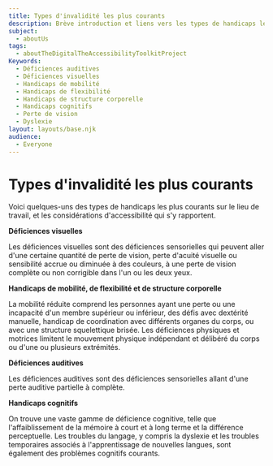 ```yaml
---
title: Types d'invalidité les plus courants
description: Brève introduction et liens vers les types de handicaps les plus courants.
subject:
  - aboutUs
tags:
  - aboutTheDigitalTheAccessibilityToolkitProject
Keywords:
  - Déficiences auditives
  - Déficiences visuelles
  - Handicaps de mobilité
  - Handicaps de flexibilité
  - Handicaps de structure corporelle
  - Handicaps cognitifs
  - Perte de vision
  - Dyslexie
layout: layouts/base.njk
audience:
  - Everyone
---
```


# Types d'invalidité les plus courants
Voici quelques-uns des types de handicaps les plus courants sur le lieu de travail, et les considérations d'accessibilité qui s'y rapportent.

**Déficiences visuelles**

Les déficiences visuelles sont des déficiences sensorielles qui peuvent aller d'une certaine quantité de perte de vision, perte d'acuité visuelle ou sensibilité accrue ou diminuée à des couleurs, à une perte de vision complète ou non corrigible dans l'un ou les deux yeux.

**Handicaps de mobilité, de flexibilité et de structure corporelle**

La mobilité réduite comprend les personnes ayant une perte ou une incapacité d'un membre supérieur ou inférieur, des défis avec dextérité manuelle, handicap de coordination avec différents organes du corps, ou avec une structure squelettique brisée. Les déficiences physiques et motrices limitent le mouvement physique indépendant et délibéré du corps ou d'une ou plusieurs extrémités.

**Déficiences auditives**

Les déficiences auditives sont des déficiences sensorielles allant d'une perte auditive partielle à complète.

**Handicaps cognitifs**

On trouve une vaste gamme de déficience cognitive, telle que l'affaiblissement de la mémoire à court et à long terme et la différence perceptuelle. Les troubles du langage, y compris la dyslexie et les troubles temporaires associés à l'apprentissage de nouvelles langues, sont également des problèmes cognitifs courants.
